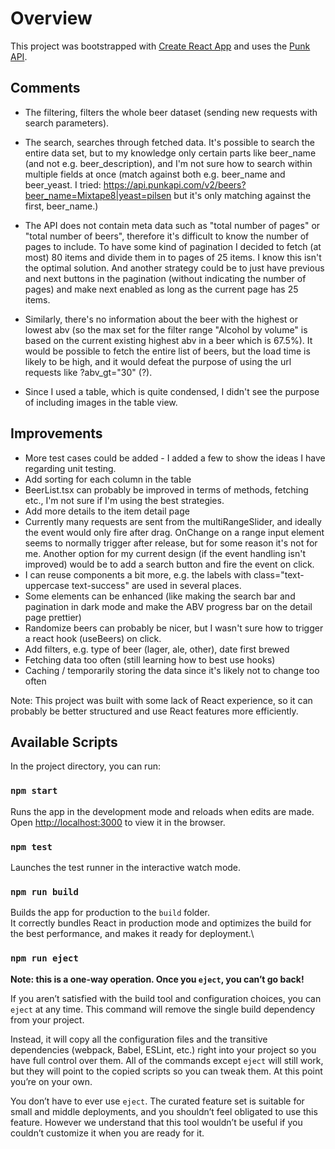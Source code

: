 # Overview

This project was bootstrapped with [Create React App](https://github.com/facebook/create-react-app) and uses the [Punk API](https://punkapi.com/documentation/v2).

## Comments

- The filtering, filters the whole beer dataset (sending new requests with search parameters).

- The search, searches through fetched data. It's possible to search the entire data set, but to my knowledge only certain parts like beer_name (and not e.g. beer_description), and I'm not sure how to search within multiple fields at once (match against both e.g. beer_name and beer_yeast. I tried: https://api.punkapi.com/v2/beers?beer_name=Mixtape8|yeast=pilsen but it's only matching against the first, beer_name.)

- The API does not contain meta data such as "total number of pages" or "total number of beers", therefore it's difficult to know the number of pages to include. To have some kind of pagination I decided to fetch (at most) 80 items and divide them in to pages of 25 items. I know this isn't the optimal solution. And another strategy could be to just have previous and next buttons in the pagination (without indicating the number of pages) and make next enabled as long as the current page has 25 items. 

- Similarly, there's no information about the beer with the highest or lowest abv (so the max set for the filter range "Alcohol by volume" is based on the current existing highest abv in a beer which is 67.5%). It would be possible to fetch the entire list of beers, but the load time is likely to be high, and it would defeat the purpose of using the url requests like ?abv_gt="30" (?).

- Since I used a table, which is quite condensed, I didn't see the purpose of including images in the table view.

## Improvements

- More test cases could be added - I added a few to show the ideas I have regarding unit testing.
- Add sorting for each column in the table
- BeerList.tsx can probably be improved in terms of methods, fetching etc., I'm not sure if I'm using the best strategies.
- Add more details to the item detail page
- Currently many requests are sent from the multiRangeSlider, and ideally the event would only fire after drag. OnChange on a range input element seems to normally trigger after release, but for some reason it's not for me. Another option for my current design (if the event handling isn't improved) would be to add a search button and fire the event on click.
- I can reuse components a bit more, e.g. the labels with class="text-uppercase text-success" are used in several places.
- Some elements can be enhanced (like making the search bar and pagination in dark mode and make the ABV progress bar on the detail page prettier)
- Randomize beers can probably be nicer, but I wasn't sure how to trigger a react hook (useBeers) on click.
- Add filters, e.g. type of beer (lager, ale, other), date first brewed
- Fetching data too often (still learning how to best use hooks)
- Caching / temporarily storing the data since it's likely not to change too often

Note: This project was built with some lack of React experience, so it can probably be better structured and use React features more efficiently.

## Available Scripts

In the project directory, you can run:

### `npm start`

Runs the app in the development mode and reloads when edits are made. \
Open [http://localhost:3000](http://localhost:3000) to view it in the browser.

### `npm test`

Launches the test runner in the interactive watch mode.

### `npm run build`

Builds the app for production to the `build` folder.\
It correctly bundles React in production mode and optimizes the build for the best performance, and makes it ready for deployment.\

### `npm run eject`

**Note: this is a one-way operation. Once you `eject`, you can’t go back!**

If you aren’t satisfied with the build tool and configuration choices, you can `eject` at any time. This command will remove the single build dependency from your project.

Instead, it will copy all the configuration files and the transitive dependencies (webpack, Babel, ESLint, etc.) right into your project so you have full control over them. All of the commands except `eject` will still work, but they will point to the copied scripts so you can tweak them. At this point you’re on your own.

You don’t have to ever use `eject`. The curated feature set is suitable for small and middle deployments, and you shouldn’t feel obligated to use this feature. However we understand that this tool wouldn’t be useful if you couldn’t customize it when you are ready for it.
